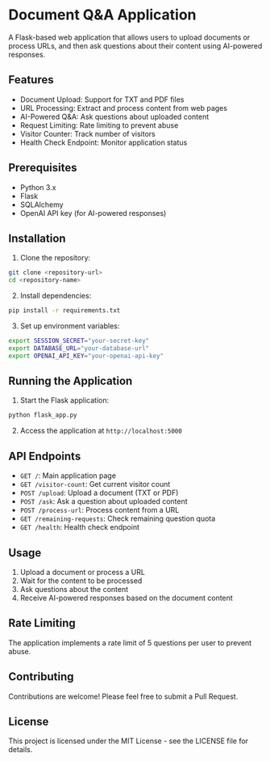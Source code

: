 # Document Q&A Application

A Flask-based web application that allows users to upload documents or process URLs, and then ask questions about their content using AI-powered responses.

## Features

- Document Upload: Support for TXT and PDF files
- URL Processing: Extract and process content from web pages
- AI-Powered Q&A: Ask questions about uploaded content
- Request Limiting: Rate limiting to prevent abuse
- Visitor Counter: Track number of visitors
- Health Check Endpoint: Monitor application status

## Prerequisites

- Python 3.x
- Flask
- SQLAlchemy
- OpenAI API key (for AI-powered responses)

## Installation

1. Clone the repository:
```bash
git clone <repository-url>
cd <repository-name>
```

2. Install dependencies:
```bash
pip install -r requirements.txt
```

3. Set up environment variables:
```bash
export SESSION_SECRET="your-secret-key"
export DATABASE_URL="your-database-url"
export OPENAI_API_KEY="your-openai-api-key"
```

## Running the Application

1. Start the Flask application:
```bash
python flask_app.py
```

2. Access the application at `http://localhost:5000`

## API Endpoints

- `GET /`: Main application page
- `GET /visitor-count`: Get current visitor count
- `POST /upload`: Upload a document (TXT or PDF)
- `POST /ask`: Ask a question about uploaded content
- `POST /process-url`: Process content from a URL
- `GET /remaining-requests`: Check remaining question quota
- `GET /health`: Health check endpoint

## Usage

1. Upload a document or process a URL
2. Wait for the content to be processed
3. Ask questions about the content
4. Receive AI-powered responses based on the document content

## Rate Limiting

The application implements a rate limit of 5 questions per user to prevent abuse.

## Contributing

Contributions are welcome! Please feel free to submit a Pull Request.

## License

This project is licensed under the MIT License - see the LICENSE file for details. 
